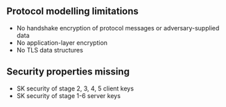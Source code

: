 ## Protocol modelling limitations

- No handshake encryption of protocol messages or adversary-supplied data
- No application-layer encryption
- No TLS data structures

## Security properties missing

- SK security of stage 2, 3, 4, 5 client keys
- SK security of stage 1-6 server keys
